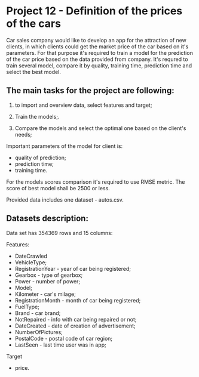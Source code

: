 # Project 12 - Definition of the prices of the cars

Car sales company would like to develop an app for the attraction of new clients, in which clients could get the market price of the car based on it's parameters. For that purpose it's required to train a model for the prediction of the car price based on the data provided from company. It's requred to train several model, compare it by quality, training time, prediction time and select the best model.

## The main tasks for the project are following:
1) to import and overview data, select features and target;

2) Train the models;.

3) Compare the models and select the optimal one based on the client's needs;

Important parameters of the model for client is:

- quality of prediction;
- prediction time;
- training time.

For the models scores comparison it's required to use RMSE metric.
The score of best model shall be 2500 or less.

Provided data includes one dataset - autos.csv.

## Datasets description: 

Data set has 354369 rows and 15 columns:

Features:
- DateCrawled                      
- VehicleType;      
- RegistrationYear  - year of car being registered;  
- Gearbox - type of gearbox;
- Power - number of power;
- Model;
- Kilometer - car's milage;         
- RegistrationMonth - month of car being registered;  
- FuelType;
- Brand - car brand;        
- NotRepaired - info with car being repaired or not;      
- DateCreated - date of creation of advertisement;     
- NumberOfPictures;
- PostalCode - postal code of car region;         
- LastSeen - last time user was in app; 

Target
- price.